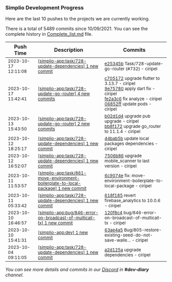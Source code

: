 
### Simplio Development Progress

Here are the last 10 pushes to the projects we are currently working.

There is a total of 5489 commits since 10/09/2021. You can see the complete history in
 [Complete_list.md](Complete_list.md) file.

| Push Time | Description | Commits |
| --- | --- | --- |
| <sub>2023-10-17 12:11:08</sub> | <sub>[[simplio-app:task/728-update-dependencies] 1 new commit](https://github.com/SimplioOfficial/simplio-app/commit/e25345b87a5f6960ae5aa081db7690d8ccdcfdda)</sub> | <sub>[e25345b](https://github.com/SimplioOfficial/simplio-app/commit/e25345b87a5f6960ae5aa081db7690d8ccdcfdda) Task/728-update-go-router (#732) - ciripel</sub> |
| <sub>2023-10-17 11:42:41</sub> | <sub>[[simplio-app:task/728-update-go-router] 4 new commits](https://github.com/SimplioOfficial/simplio-app/compare/bb8f1728e79d...06852ffb5681)</sub> | <sub>[c705172](https://github.com/SimplioOfficial/simplio-app/commit/c705172d9dbf93d8527741c9bb6e879aef272131) upgrade flutter to 3.13.7 - ciripel<br>[9e75780](https://github.com/SimplioOfficial/simplio-app/commit/9e75780fde879825d9d40c05233fb630dc3972cd) apply dart fix - ciripel<br>[fe2a3c6](https://github.com/SimplioOfficial/simplio-app/commit/fe2a3c68edb62422689e424e08029c79460b448c) fix analyze - ciripel<br>[06852ff](https://github.com/SimplioOfficial/simplio-app/commit/06852ffb56818b099ed6968e5ddc1f3a768c3aa3) update pods - ciripel</sub> |
| <sub>2023-10-13 15:43:50</sub> | <sub>[[simplio-app:task/728-update-go-router] 2 new commits](https://github.com/SimplioOfficial/simplio-app/compare/b02d1d4b2409^...bb8f1728e79d)</sub> | <sub>[b02d1d4](https://github.com/SimplioOfficial/simplio-app/commit/b02d1d4b240935e1d4d157ab041b009228134688) upgrade pub upgrade - ciripel<br>[bb8f172](https://github.com/SimplioOfficial/simplio-app/commit/bb8f1728e79d3eb5fca0efdb9501b60e4628128f) upgrade go_router to 11.1.4 - ciripel</sub> |
| <sub>2023-10-12 18:25:17</sub> | <sub>[[simplio-app:task/728-update-dependencies] 1 new commit](https://github.com/SimplioOfficial/simplio-app/commit/44bab5b8d7bfc117da94033ac3b7b8a93ae94847)</sub> | <sub>[44bab5b](https://github.com/SimplioOfficial/simplio-app/commit/44bab5b8d7bfc117da94033ac3b7b8a93ae94847) update local packages dependencies - ciripel</sub> |
| <sub>2023-10-12 16:52:07</sub> | <sub>[[simplio-app:task/728-update-dependencies] 1 new commit](https://github.com/SimplioOfficial/simplio-app/commit/7506b868fef4b9a6fab6a70c3bc0b5bbeb21e1f6)</sub> | <sub>[7506b86](https://github.com/SimplioOfficial/simplio-app/commit/7506b868fef4b9a6fab6a70c3bc0b5bbeb21e1f6) upgrade mobile_scanner to last version - ciripel</sub> |
| <sub>2023-10-11 11:53:57</sub> | <sub>[[simplio-app:task/861-move-environment-boilerplate-to-local-package] 1 new commit](https://github.com/SimplioOfficial/simplio-app/commit/6c9074e2c9ee8b82c4af8ce3fce2b96cd5c3bed0)</sub> | <sub>[6c9074e](https://github.com/SimplioOfficial/simplio-app/commit/6c9074e2c9ee8b82c4af8ce3fce2b96cd5c3bed0) fix: move-environment-boilerplate-to-local-package - ciripel</sub> |
| <sub>2023-10-11 05:33:42</sub> | <sub>[[simplio-app:task/728-update-dependencies] 1 new commit](https://github.com/SimplioOfficial/simplio-app/commit/618f18510f822e477b40673cc5a7fd8fa991f100)</sub> | <sub>[618f185](https://github.com/SimplioOfficial/simplio-app/commit/618f18510f822e477b40673cc5a7fd8fa991f100) revert firebase_analytics to 10.0.6 - ciripel</sub> |
| <sub>2023-10-10 16:46:57</sub> | <sub>[[simplio-app:bug/846-error-on-broadcast-of-multicall-tx] 1 new commit](https://github.com/SimplioOfficial/simplio-app/commit/120f8c4b0943bf4bf8d3fbbbad2553d3175946bf)</sub> | <sub>[120f8c4](https://github.com/SimplioOfficial/simplio-app/commit/120f8c4b0943bf4bf8d3fbbbad2553d3175946bf) bug/846-error-on-broadcast-of-multicall-tx - ciripel</sub> |
| <sub>2023-10-10 15:41:31</sub> | <sub>[[simplio-app:dev] 1 new commit](https://github.com/SimplioOfficial/simplio-app/commit/63ae4a5726b118ac81f152cb6ef69f5531bb6df9)</sub> | <sub>[63ae4a5](https://github.com/SimplioOfficial/simplio-app/commit/63ae4a5726b118ac81f152cb6ef69f5531bb6df9) Bug/805-restore-existing-seed-do-not-save-walle... - ciripel</sub> |
| <sub>2023-10-04 09:11:05</sub> | <sub>[[simplio-app:task/728-update-dependencies] 1 new commit](https://github.com/SimplioOfficial/simplio-app/commit/a2d125aafdb99b317d0eca200d4a48b05cbd4719)</sub> | <sub>[a2d125a](https://github.com/SimplioOfficial/simplio-app/commit/a2d125aafdb99b317d0eca200d4a48b05cbd4719) upgrade dependencies - ciripel</sub> |

_You can see more details and commits in our [Discord](https://discord.gg/aKhjuwZmdP) in **#dev-diary** channel._
